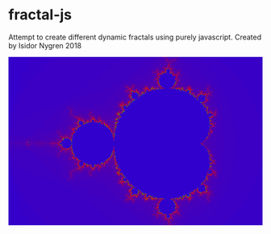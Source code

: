 # fractal-js
Attempt to create different dynamic fractals using purely javascript.
Created by Isidor Nygren 2018

![Image](screenshot.png)
